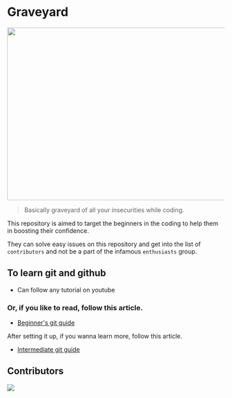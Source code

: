 # Graveyard

<p align="center">
    <img src="/assets/Graveyard_Banner.png" style="object-fit: cover; height: 400px; width: 600px; object-position: center;">
</p>

> Basically graveyard of all your insecurities while coding.

This repository is aimed to target the beginners in the coding to help them in boosting their confidence.

They can solve easy issues on this repository and get into the list of `contributors` and not be a part of the infamous `enthusiasts` group.

## To learn git and github

-   Can follow any tutorial on youtube

### Or, if you like to read, follow this article.

-   [Beginner's git guide](https://gist.github.com/harshjohar/3ed8dec65d8cb911048cc647eb3df4b4)

After setting it up, if you wanna learn more, follow this article.

-   [Intermediate git guide](https://gist.github.com/harshjohar/d958cfcbfcfaf60742cd66ad6c01c1cc)


## Contributors

<a href="https://github.com/PEC-CSS/Graveyard2025/graphs/contributors">
  <img src="https://contrib.rocks/image?repo=PEC-CSS/Graveyard2025" />
</a>
